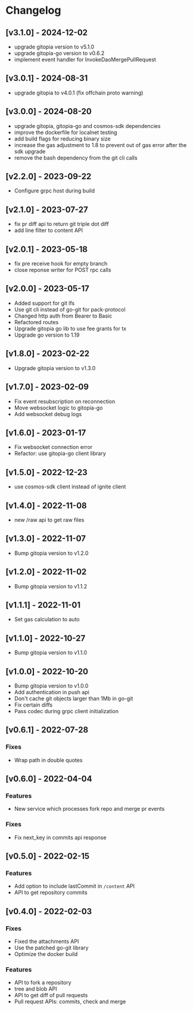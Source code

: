 # Changelog

## [v3.1.0] - 2024-12-02

- upgrade gitopia version to v5.1.0
- upgrade gitopia-go version to v0.6.2
- implement event handler for InvokeDaoMergePullRequest

## [v3.0.1] - 2024-08-31

- upgrade gitopia to v4.0.1 (fix offchain proto warning)

## [v3.0.0] - 2024-08-20
- upgrade gitopia, gitopia-go and cosmos-sdk dependencies
- improve the dockerfile for localnet testing
- add build flags for reducing binary size
- increase the gas adjustment to 1.8 to prevent out of gas error after the sdk upgrade
- remove the bash dependency from the git cli calls

## [v2.2.0] - 2023-09-22
- Configure grpc host during build

## [v2.1.0] - 2023-07-27

- fix pr diff api to return git triple dot diff
- add line filter to content API

## [v2.0.1] - 2023-05-18

- fix pre receive hook for empty branch
- close reponse writer for POST rpc calls

## [v2.0.0] - 2023-05-17

- Added support for git lfs
- Use git cli instead of go-git for pack-protocol
- Changed http auth from Bearer to Basic
- Refactored routes
- Upgrade gitopia go lib to use fee grants for tx
- Upgrade go version to 1.19

## [v1.8.0] - 2023-02-22

- Upgrade gitopia version to v1.3.0

## [v1.7.0] - 2023-02-09

- Fix event resubscription on reconnection
- Move websocket logic to gitopia-go
- Add websocket debug logs

## [v1.6.0] - 2023-01-17

- Fix websocket connection error
- Refactor: use gitopia-go client library

## [v1.5.0] - 2022-12-23

- use cosmos-sdk client instead of ignite client

## [v1.4.0] - 2022-11-08

- new /raw api to get raw files

## [v1.3.0] - 2022-11-07

- Bump gitopia version to v1.2.0

## [v1.2.0] - 2022-11-02

- Bump gitopia version to v1.1.2

## [v1.1.1] - 2022-11-01

- Set gas calculation to auto

## [v1.1.0] - 2022-10-27

- Bump gitopia version to v1.1.0

## [v1.0.0] - 2022-10-20

- Bump gitopia version to v1.0.0
- Add authentication in push api
- Don't cache git objects larger than 1Mb in go-git
- Fix certain diffs
- Pass codec during grpc client initialization

## [v0.6.1] - 2022-07-28

### Fixes

- Wrap path in double quotes

## [v0.6.0] - 2022-04-04

### Features

- New service which processes fork repo and merge pr events

### Fixes

- Fix next_key in commits api response

## [v0.5.0] - 2022-02-15

### Features

- Add option to include lastCommit in `/content` API
- API to get repository commits

## [v0.4.0] - 2022-02-03

### Fixes

- Fixed the attachments API
- Use the patched go-git library
- Optimize the docker build

### Features

- API to fork a repository
- tree and blob API
- API to get diff of pull requests
- Pull request APIs: commits, check and merge
